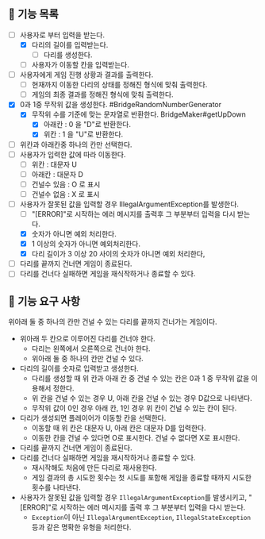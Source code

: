 ## 🚀 기능 목록

- [ ] 사용자로 부터 입력을 받는다.
  - [x] 다리의 길이를 입력받는다.
    - [ ] 다리를 생성한다.
  - [ ] 사용자가 이동할 칸을 입력받는다.
- [ ] 사용자에게 게임 진행 상황과 결과를 출력한다.
  - [ ] 현재까지 이동한 다리의 상태를 정해진 형식에 맞춰 출력한다.
  - [ ] 게임의 최종 결과를 정해진 형식에 맞춰 출력한다.
- [x] 0과 1중 무작위 값을 생성한다. #BridgeRandomNumberGenerator
  - [x] 무작위 수를 기준에 맞는 문자열로 반환한다. BridgeMaker#getUpDown
    - [x] 아래칸 : 0 을 "D"로 반환한다.
    - [x] 위칸 : 1  을 "U"로 반환한다.
- [ ] 위칸과 아래칸중 하나의 칸만 선택한다.
- [ ] 사용자가 입력한 값에 따라 이동한다.
  - [ ] 위칸 : 대문자 U
  - [ ] 아래칸 : 대문자 D
  - [ ] 건널수 있음 : O 로 표시
  - [ ] 건널수 없음 : X 로 표시
- [ ] 사용자가 잘못된 값을 입력할 경우 IllegalArgumentException를 발생한다.
  - [ ]  "[ERROR]"로 시작하는 에러 메시지를 출력후 그 부분부터 입력을 다시 받는다.
  - [x] 숫자가 아니면 예외 처리한다.
  - [x] 1 이상의 숫자가 아니면 예외처리한다.
  - [x] 다리 길이가 3 이상 20 사이의 숫자가 아니면 예외 처리한다,
- [ ] 다리를 끝까지 건너면 게임이 종료된다.
- [ ] 다리를 건너다 실패하면 게임을 재식작하거나 종료할 수 있다.

## 🚀 기능 요구 사항
위아래 둘 중 하나의 칸만 건널 수 있는 다리를 끝까지 건너가는 게임이다.
- 위아래 두 칸으로 이루어진 다리를 건너야 한다.
    - 다리는 왼쪽에서 오른쪽으로 건너야 한다.
    - 위아래 둘 중 하나의 칸만 건널 수 있다.
- 다리의 길이를 숫자로 입력받고 생성한다.
    - 다리를 생성할 때 위 칸과 아래 칸 중 건널 수 있는 칸은 0과 1 중 무작위 값을 이용해서 정한다.
    - 위 칸을 건널 수 있는 경우 U, 아래 칸을 건널 수 있는 경우 D값으로 나타낸다.
    - 무작위 값이 0인 경우 아래 칸, 1인 경우 위 칸이 건널 수 있는 칸이 된다.
- 다리가 생성되면 플레이어가 이동할 칸을 선택한다.
    - 이동할 때 위 칸은 대문자 U, 아래 칸은 대문자 D를 입력한다.
    - 이동한 칸을 건널 수 있다면 O로 표시한다. 건널 수 없다면 X로 표시한다.
- 다리를 끝까지 건너면 게임이 종료된다.
- 다리를 건너다 실패하면 게임을 재시작하거나 종료할 수 있다.
    - 재시작해도 처음에 만든 다리로 재사용한다.
    - 게임 결과의 총 시도한 횟수는 첫 시도를 포함해 게임을 종료할 때까지 시도한 횟수를 나타낸다.
- 사용자가 잘못된 값을 입력할 경우 `IllegalArgumentException`를 발생시키고, "[ERROR]"로 시작하는 에러 메시지를 출력 후 그 부분부터 입력을 다시 받는다.
    - `Exception`이 아닌 `IllegalArgumentException`, `IllegalStateException` 등과 같은 명확한 유형을 처리한다.
